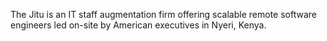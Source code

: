 The Jitu is an IT staff augmentation firm offering scalable remote software engineers led on-site by American executives in Nyeri, Kenya.
